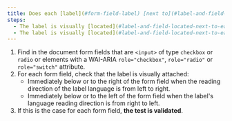 ```yaml
---
title: Does each [label](#form-field-label) [next to](#label-and-field-located-next-to-each-other) a [field](#form-input-field) of type `checkbox` or `radio` or next to a tag with a WAI-ARIA `role="checkbox"`, `role="radio"` or `role="switch"` attribute, check these conditions (except special cases)?
steps:
  - The label is visually [located](#label-and-field-located-next-to-each-other) immediately below or to the right of the [form field](#form-input-field) when the reading direction of the label language is left to right.
  - The label is visually [located](#label-and-field-located-next-to-each-other) immediately below or to the left of the [form field](#form-input-field) when the label's language reading direction is right to left.
---
```


1. Find in the document form fields that are `<input>` of type `checkbox` or `radio` or elements with a WAI-ARIA `role="checkbox"`, `role="radio"` or `role="switch"` attribute.
2. For each form field, check that the label is visually attached:
   - Immediately below or to the right of the form field when the reading direction of the label language is from left to right.
   - Immediately below or to the left of the form field when the label's language reading direction is from right to left.
3. If this is the case for each form field, **the test is validated**.
